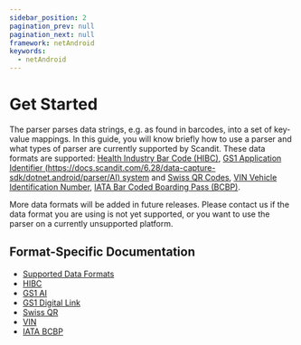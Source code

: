 ```yaml
---
sidebar_position: 2
pagination_prev: null
pagination_next: null
framework: netAndroid
keywords:
  - netAndroid
---
```


# Get Started

The parser parses data strings, e.g. as found in barcodes, into a set of key-value mappings. In this guide, you will know briefly how to use a parser and what types of parser are currently supported by Scandit. These data formats are supported: [Health Industry Bar Code (HIBC)](https://docs.scandit.com/6.28/data-capture-sdk/dotnet.android/parser/hibc.html), [GS1 Application Identifier (https://docs.scandit.com/6.28/data-capture-sdk/dotnet.android/parser/AI) system](https://docs.scandit.com/6.28/data-capture-sdk/dotnet.android/parser/gs1ai.html) and [Swiss QR Codes](https://docs.scandit.com/6.28/data-capture-sdk/dotnet.android/parser/swissqr.html), [VIN Vehicle Identification Number](https://docs.scandit.com/6.28/data-capture-sdk/dotnet.android/parser/vin.html), [IATA Bar Coded Boarding Pass (BCBP)](https://docs.scandit.com/6.28/data-capture-sdk/dotnet.android/parser/iata-bcbp.html).

More data formats will be added in future releases. Please contact us if the data format you are using is not yet supported, or you want to use the parser on a currently unsupported platform.

## Format-Specific Documentation

- [Supported Data Formats](https://docs.scandit.com/6.28/data-capture-sdk/dotnet.android/parser/formats.html)
- [HIBC](https://docs.scandit.com/6.28/data-capture-sdk/dotnet.android/parser/hibc.html)
- [GS1 AI](https://docs.scandit.com/6.28/data-capture-sdk/dotnet.android/parser/gs1ai.html)
- [GS1 Digital Link](https://docs.scandit.com/6.28/data-capture-sdk/dotnet.android/parser/gs1-digital-link.html)
- [Swiss QR](https://docs.scandit.com/6.28/data-capture-sdk/dotnet.android/parser/swissqr.html)
- [VIN](https://docs.scandit.com/6.28/data-capture-sdk/dotnet.android/parser/vin.html)
- [IATA BCBP](https://docs.scandit.com/6.28/data-capture-sdk/dotnet.android/parser/iata-bcbp.html)
